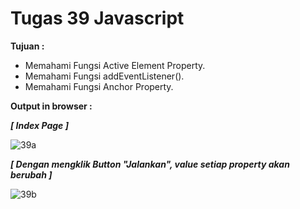 # Tugas 39 Javascript

<b>Tujuan : </b>
<ul>
  <li>Memahami Fungsi Active Element Property.</li>
  <li>Memahami Fungsi addEventListener(). </li>
  <li>Memahami Fungsi Anchor Property.</li>
</ul>

<b>Output in browser : </b>

<b><i>[ Index Page ]</i></b>

![39a](https://user-images.githubusercontent.com/92837751/184478425-3414950e-19bb-4890-a8d0-a9bf5724fa6e.jpg)

<b><i>[ Dengan mengklik Button "Jalankan", value setiap property akan berubah ]</i></b>

![39b](https://user-images.githubusercontent.com/92837751/184478426-9463cf83-85e8-49e9-8278-f9aefb50d68a.jpg)
